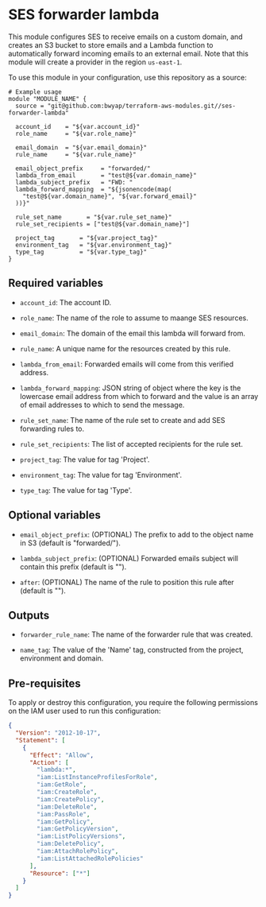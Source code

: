 # SES forwarder lambda

This module configures SES to receive emails on a custom domain, and creates an S3 bucket to store emails and a Lambda function to automatically forward incoming emails to an external email.
Note that this module will create a provider in the region `us-east-1`.

To use this module in your configuration, use this repository as a source:

```hcl
# Example usage
module "MODULE_NAME" {
  source = "git@github.com:bwyap/terraform-aws-modules.git//ses-forwarder-lambda"

  account_id    = "${var.account_id}"
  role_name     = "${var.role_name}"

  email_domain  = "${var.email_domain}"
  rule_name     = "${var.rule_name}"

  email_object_prefix     = "forwarded/"
  lambda_from_email       = "test@${var.domain_name}"
  lambda_subject_prefix   = "FWD: "
  lambda_forward_mapping  = "${jsonencode(map(
    "test@${var.domain_name}", "${var.forward_email}"
  ))}"

  rule_set_name       = "${var.rule_set_name}"
  rule_set_recipients = ["test@${var.domain_name}"]

  project_tag       = "${var.project_tag}"
  environment_tag   = "${var.environment_tag}"
  type_tag          = "${var.type_tag}"
}
```

## Required variables

- `account_id`: The account ID.

- `role_name`: The name of the role to assume to maange SES resources.

- `email_domain`: The domain of the email this lambda will forward from.

- `rule_name`: A unique name for the resources created by this rule.

- `lambda_from_email`: Forwarded emails will come from this verified address.

- `lambda_forward_mapping`: JSON string of object where the key is the lowercase email address from which to forward and the value is an array of email addresses to which to send the message.

- `rule_set_name`: The name of the rule set to create and add SES forwarding rules to.

- `rule_set_recipients`: The list of accepted recipients for the rule set.

- `project_tag`: The value for tag 'Project'.

- `environment_tag`: The value for tag 'Environment'.

- `type_tag`: The value for tag 'Type'.


## Optional variables

- `email_object_prefix`: (OPTIONAL) The prefix to add to the object name in S3 (default is "forwarded/").

- `lambda_subject_prefix`: (OPTIONAL) Forwarded emails subject will contain this prefix (default is "").

- `after`: (OPTIONAL) The name of the rule to position this rule after (default is "").


## Outputs

- `forwarder_rule_name`: The name of the forwarder rule that was created.

- `name_tag`: The value of the 'Name' tag, constructed from the project, environment and domain.


## Pre-requisites

To apply or destroy this configuration, you require the following permissions on the IAM user used to run this configuration:

```json
{
  "Version": "2012-10-17",
  "Statement": [
    {
      "Effect": "Allow",
      "Action": [
        "lambda:*",
        "iam:ListInstanceProfilesForRole",
        "iam:GetRole",
        "iam:CreateRole",
        "iam:CreatePolicy",
        "iam:DeleteRole",
        "iam:PassRole",
        "iam:GetPolicy",
        "iam:GetPolicyVersion",
        "iam:ListPolicyVersions",
        "iam:DeletePolicy",
        "iam:AttachRolePolicy",
        "iam:ListAttachedRolePolicies"
      ],
      "Resource": ["*"]
    }
  ]
}
```
